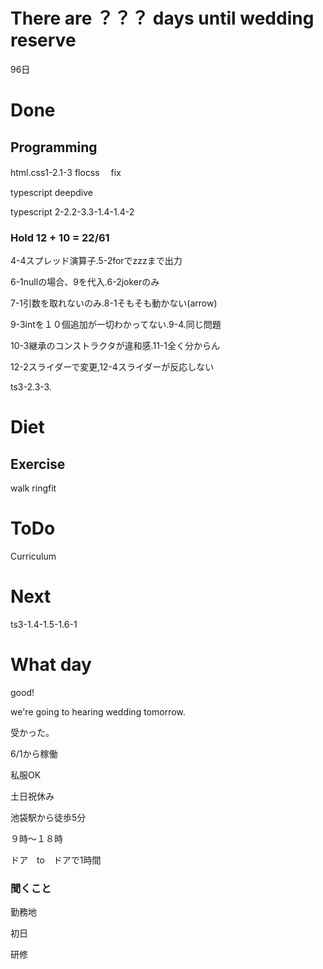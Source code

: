 # There are ？？？ days until wedding reserve

96日

# Done

## Programming

html.css1-2.1-3 flocss　 fix

typescript deepdive

typescript 2-2.2-3.3-1.4-1.4-2

### Hold 12 + 10 = 22/61

4-4スプレッド演算子.5-2forでzzzまで出力

6-1nullの場合、9を代入.6-2jokerのみ

7-1引数を取れないのみ.8-1そもそも動かない(arrow)

9-3intを１０個追加が一切わかってない.9-4.同じ問題

10-3継承のコンストラクタが違和感.11-1全く分からん

12-2スライダーで変更,12-4スライダーが反応しない

ts3-2.3-3.

# Diet

## Exercise 

walk ringfit

# ToDo

Curriculum

# Next

ts3-1.4-1.5-1.6-1

# What day

good!

we're going to hearing wedding tomorrow.

受かった。

6/1から稼働

私服OK

土日祝休み

池袋駅から徒歩5分

９時〜１８時

ドア　to　ドアで1時間

### 聞くこと

勤務地

初日

研修

